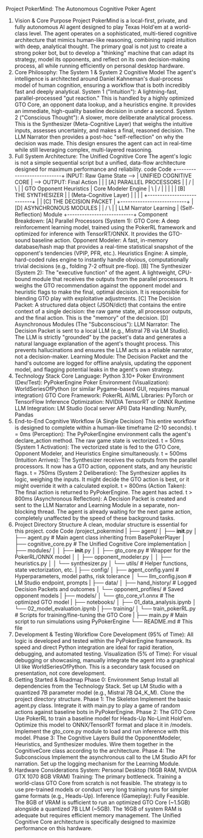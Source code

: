 Project PokerMind: The Autonomous Cognitive Poker Agent
1. Vision & Core Purpose
Project PokerMind is a local-first, private, and fully autonomous AI agent designed to play Texas Hold'em at a world-class level. The agent operates on a sophisticated, multi-tiered cognitive architecture that mimics human-like reasoning, combining rapid intuition with deep, analytical thought.
The primary goal is not just to create a strong poker bot, but to develop a "thinking" machine that can adapt its strategy, model its opponents, and reflect on its own decision-making process, all while running efficiently on personal desktop hardware.
2. Core Philosophy: The System 1 & System 2 Cognitive Model
The agent's intelligence is architected around Daniel Kahneman's dual-process model of human cognition, ensuring a workflow that is both incredibly fast and deeply analytical.
System 1 ("Intuition"): A lightning-fast, parallel-processed "gut reaction." This is handled by a highly optimized GTO Core, an opponent data lookup, and a heuristics engine. It provides an immediate, high-quality baseline decision in under a second.
System 2 ("Conscious Thought"): A slower, more deliberate analytical process. This is the Synthesizer (Meta-Cognitive Layer) that weighs the intuitive inputs, assesses uncertainty, and makes a final, reasoned decision. The LLM Narrator then provides a post-hoc "self-reflection" on why the decision was made.
This design ensures the agent can act in real-time while still leveraging complex, multi-layered reasoning.
3. Full System Architecture: The Unified Cognitive Core
The agent's logic is not a simple sequential script but a unified, data-flow architecture designed for maximum performance and reliability.
code
Code
+---------------------------+
INPUT: Raw Game State --> |    UNIFIED COGNITIVE CORE   | --> OUTPUT: Final Action
                                     |                           |
                                     | [A] PARALLEL PROCESSORS   |
                                     |   /         |         \   |
                                     | GTO      Opponent    Heuristics
                                     | Core      Modeler      Engine
                                     |   \         |         /   |
                                     |           |           |
                                     | [B] THE SYNTHESIZER       |
                                     | (Meta-Cognitive Layer)    |
                                     |           |           |
                                     +---------------------------+
                                                 |
                                                 | [C] THE DECISION PACKET
                                                 |
                                     +---------------------------+
                                     | [D] ASYNCHRONOUS MODULES  |
                                     |      /               \    |
                                     |   LLM Narrator    Learning
                                     |  (Self-Reflection)   Module
                                     +---------------------------+
Component Breakdown:
[A] Parallel Processors (System 1):
GTO Core: A deep reinforcement learning model, trained using the PokerRL framework and optimized for inference with TensorRT/ONNX. It provides the GTO-sound baseline action.
Opponent Modeler: A fast, in-memory database/hash map that provides a real-time statistical snapshot of the opponent's tendencies (VPIP, PFR, etc.).
Heuristics Engine: A simple, hard-coded rules engine to instantly handle obvious, computationally trivial decisions (e.g., folding 7-2 offsuit pre-flop).
[B] The Synthesizer (System 2):
The "executive function" of the agent. A lightweight, CPU-bound module that receives the outputs from the parallel processors.
It weighs the GTO recommendation against the opponent model and heuristic flags to make the final, optimal decision. It is responsible for blending GTO play with exploitative adjustments.
[C] The Decision Packet:
A structured data object (JSON/dict) that contains the entire context of a single decision: the raw game state, all processor outputs, and the final action. This is the "memory" of the decision.
[D] Asynchronous Modules (The "Subconscious"):
LLM Narrator: The Decision Packet is sent to a local LLM (e.g., Mistral 7B via LM Studio). The LLM is strictly "grounded" by the packet's data and generates a natural language explanation of the agent's thought process. This prevents hallucinations and ensures the LLM acts as a reliable narrator, not a decision-maker.
Learning Module: The Decision Packet and the hand's outcome are logged for offline analysis, updating the opponent model, and flagging potential leaks in the agent's own strategy.
4. Technology Stack
Core Language: Python 3.10+
Poker Environment (Dev/Test): PyPokerEngine
Poker Environment (Visualization): WorldSeriesOfPython (or similar Pygame-based GUI, requires manual integration)
GTO Core Framework: PokerRL
AI/ML Libraries: PyTorch or TensorFlow
Inference Optimization: NVIDIA TensorRT or ONNX Runtime
LLM Integration: LM Studio (local server API)
Data Handling: NumPy, Pandas
5. End-to-End Cognitive Workflow (A Single Decision)
This entire workflow is designed to complete within a human-like timeframe (2-10 seconds).
t = 0ms (Perception): The PyPokerEngine environment calls the agent's declare_action method. The raw game state is vectorized.
t = 50ms (System 1 Activation): The vectorized state is fed to the GTO Core, Opponent Modeler, and Heuristics Engine simultaneously.
t = 500ms (Intuition Arrives): The Synthesizer receives the outputs from the parallel processors. It now has a GTO action, opponent stats, and any heuristic flags.
t = 750ms (System 2 Deliberation): The Synthesizer applies its logic, weighing the inputs. It might decide the GTO action is best, or it might override it with a calculated exploit.
t = 800ms (Action Taken): The final action is returned to PyPokerEngine. The agent has acted.
t > 800ms (Asynchronous Reflection): A Decision Packet is created and sent to the LLM Narrator and Learning Module in a separate, non-blocking thread. The agent is already waiting for the next game action, completely unaffected by the speed of these background tasks.
6. Project Directory Structure
A clean, modular structure is essential for this project.
code
Code
/project_pokermind
|
├── agent/
│   ├── __init__.py
│   ├── agent.py                # Main agent class inheriting from BasePokerPlayer
│   ├── cognitive_core.py       # The Unified Cognitive Core implementation
│   ├── modules/
│   │   ├── __init__.py
│   │   ├── gto_core.py         # Wrapper for the PokerRL/ONNX model
│   │   ├── opponent_modeler.py
│   │   ├── heuristics.py
│   │   └── synthesizer.py
│   └── utils/                  # Helper functions, state vectorization, etc.
|
├── config/
│   ├── agent_config.yaml       # Hyperparameters, model paths, risk tolerance
│   └── llm_config.json         # LM Studio endpoint, prompts
|
├── data/
│   ├── hand_history/           # Logged Decision Packets and outcomes
│   └── opponent_profiles/      # Saved opponent models
|
├── models/
│   └── gto_core_v1.onnx        # The optimized GTO model
|
├── notebooks/
│   ├── 01_data_analysis.ipynb
│   └── 02_model_evaluation.ipynb
|
├── training/
│   └── train_pokerRL.py        # Scripts for training/fine-tuning the GTO Core
|
├── main.py                     # Main script to run simulations using PyPokerEngine
└── README.md                   # This file
7. Development & Testing Workflow
Core Development (95% of Time): All logic is developed and tested within the PyPokerEngine framework. Its speed and direct Python integration are ideal for rapid iteration, debugging, and automated testing.
Visualization (5% of Time): For visual debugging or showcasing, manually integrate the agent into a graphical UI like WorldSeriesOfPython. This is a secondary task focused on presentation, not core development.
8. Getting Started & Roadmap
Phase 0: Environment Setup
Install all dependencies from the Technology Stack.
Set up LM Studio with a quantized 7B parameter model (e.g., Mistral 7B Q4_K_M).
Clone the project directory structure.
Phase 1: The Skeleton
Implement the basic agent.py class.
Integrate it with main.py to play a game of random actions against baseline bots in PyPokerEngine.
Phase 2: The GTO Core
Use PokerRL to train a baseline model for Heads-Up No-Limit Hold'em.
Optimize this model to ONNX/TensorRT format and place it in /models.
Implement the gto_core.py module to load and run inference with this model.
Phase 3: The Cognitive Layers
Build the OpponentModeler, Heuristics, and Synthesizer modules.
Wire them together in the CognitiveCore class according to the architecture.
Phase 4: The Subconscious
Implement the asynchronous call to the LM Studio API for narration.
Set up the logging mechanism for the Learning Module.
9. Hardware Considerations
System: Personal Desktop (16GB RAM, NVIDIA GTX 1070 8GB VRAM)
Training: The primary bottleneck. Training a world-class GTO Core from scratch is not feasible. The strategy is to use pre-trained models or conduct very long training runs for simpler game formats (e.g., Heads-Up).
Inference (Gameplay): Fully Feasible. The 8GB of VRAM is sufficient to run an optimized GTO Core (~1.5GB) alongside a quantized 7B LLM (~5GB). The 16GB of system RAM is adequate but requires efficient memory management. The Unified Cognitive Core architecture is specifically designed to maximize performance on this hardware.